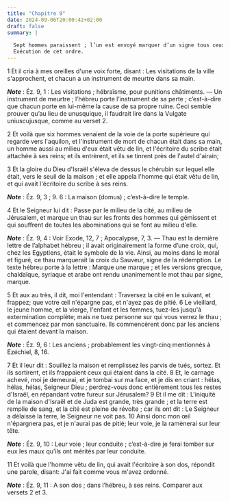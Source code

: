 ```yaml
---
title: "Chapitre 9"
date: 2024-09-06T20:00:42+02:00
draft: false
summary: |
  
  Sept hommes paraissent ; l’un est envoyé marquer d’un signe tous ceux qui gémissent des désordres de Jérusalem ; les six autres ont ordre d’exterminer tous ceux qui ne seront pas marqués de ce signe.
  Exécution de cet ordre.
---
```



1 Et il cria à mes oreilles d'une voix forte, disant : Les visitations de la ville s'approchent, et chacun a un instrument de meurtre dans sa main.

***Note*** :  Éz. 9, 1 : Les visitations ; hébraïsme, pour punitions châtiments. ― Un instrument de meurtre ; l’hébreu porte l’instrument de sa perte ; c’est-à-dire que chacun porte en lui-même la cause de sa propre ruine. Ceci semble prouver qu’au lieu de unusquique, il faudrait lire dans la Vulgate uniuscujusque, comme au verset 2.

2 Et voilà que six hommes venaient de la voie de la porte supérieure qui regarde vers l'aquilon, et l'instrument de mort de chacun était dans sa main, un homme aussi au milieu d'eux était vêtu de lin, et l'écritoire du scribe était attachée à ses reins; et ils entrèrent, et ils se tinrent près de l'autel d'airain;


3 Et la gloire du Dieu d'Israël s'éleva de dessus le chérubin sur lequel elle était, vers le seuil de la maison ; et elle appela l'homme qui était vêtu de lin, et qui avait l'écritoire du scribe à ses reins.

***Note*** :  Éz. 9, 3 ; 9. 6 : La maison (domus) ; c’est-à-dire le temple.


4 Et le Seigneur lui dit : Passe par le milieu de la cité, au milieu de Jérusalem, et marque un thau sur les fronts des hommes qui gémissent et qui souffrent de toutes les abominations qui se font au milieu d'elle.

***Note*** :  Éz. 9, 4 : Voir Exode, 12, 7 ; Apocalypse, 7, 3. ― Thau est la dernière lettre de l’alphabet hébreu ; il avait originairement la forme d’une croix, qui, chez les Egyptiens, était le symbole de la vie. Ainsi, au moins dans le moral et figuré, ce thau marquerait la croix du Sauveur, signe de la rédemption. Le texte hébreu porte à la lettre : Marque une marque ; et les versions grecque, chaldaïque, syriaque et arabe ont rendu unanimement le mot thau par signe, marque.


5 Et aux au très, il dit, moi l'entendant : Traversez la cité en le suivant, et frappez; que votre œil n'épargne pas, et n'ayez pas de pitié. 6 Le vieillard, le jeune homme, et la vierge, l'enfant et les femmes, tuez-les jusqu'à extermination complète; mais ne tuez personne sur qui vous verrez le thau ; et commencez par mon sanctuaire. Ils commencèrent donc par les anciens qui étaient devant la maison.

***Note*** :  Éz. 9, 6 : Les anciens ; probablement les vingt-cinq mentionnés à Ezéchiel, 8, 16.

7 Et il leur dit : Souillez la maison et remplissez les parvis de tués, sortez. Et ils sortirent, et ils frappaient ceux qui étaient dans la cité. 8 Et, le carnage achevé, moi je demeurai, et je tombai sur ma face, et je dis en criant : hélas, hélas, hélas, Seigneur Dieu ; perdrez-vous donc entièrement tous les restes d'Israël, en répandant votre fureur sur Jérusalem? 9 Et il me dit : L'iniquité de la maison d'Israël et de Juda est grande, très grande ; et la terre est remplie de sang, et la cité est pleine de révolte ; car ils ont dit : Le Seigneur a délaissé la terre, le Seigneur ne voit pas. 10 Ainsi donc mon œil n'épargnera pas, et je n'aurai pas de pitié; leur voie, je la ramènerai sur leur tête.

***Note*** :  Éz. 9, 10 : Leur voie ; leur conduite ; c’est-à-dire je ferai tomber sur eux les maux qu’ils ont mérités par leur conduite.


11 Et voilà que l'homme vêtu de lin, qui avait l'écritoire à son dos, répondit une parole, disant: J'ai fait comme vous m'avez ordonné.

***Note*** :  Éz. 9, 11 : A son dos ; dans l’hébreu, à ses reins. Comparer aux versets 2 et 3.

